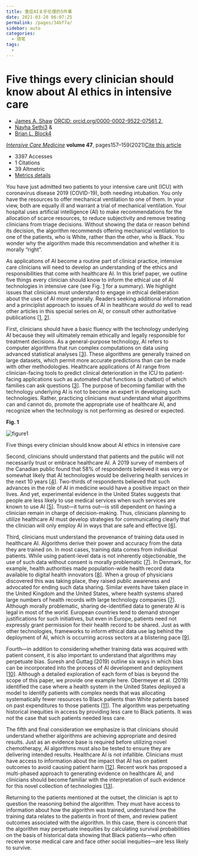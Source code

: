 ```yaml
---
title: 重症AI关乎伦理的5件事
date: 2021-03-28 06:07:25
permalink: /pages/34bf7a/
sidebar: auto
categories:
  - 随笔
tags:
  - 
---
```



# Five things every clinician should know about AI ethics in intensive care

- [James A. Shaw](javascript:;)             [ORCID: orcid.org/0000-0002-9522-0756](http://61.175.198.136:8083/rwt/150/http/N73GG4LEF3YYE3D/0000-0002-9522-0756)[1](http://61.175.198.136:8083/rwt/150/https/NSVX643PPNZHE4LPM7TYELUDN7XB/article/10.1007/s00134-020-06277-y#Aff1),[2](http://61.175.198.136:8083/rwt/150/https/NSVX643PPNZHE4LPM7TYELUDN7XB/article/10.1007/s00134-020-06277-y#Aff2), 
- [Nayha Sethi](javascript:;)[3](http://61.175.198.136:8083/rwt/150/https/NSVX643PPNZHE4LPM7TYELUDN7XB/article/10.1007/s00134-020-06277-y#Aff3) & 
- [Brian L. Block](javascript:;)[4](http://61.175.198.136:8083/rwt/150/https/NSVX643PPNZHE4LPM7TYELUDN7XB/article/10.1007/s00134-020-06277-y#Aff4) 

[*Intensive Care Medicine*](http://61.175.198.136:8083/journal/134)                             **volume 47**, pages157–159(2021)[Cite this article](http://61.175.198.136:8083/rwt/150/https/NSVX643PPNZHE4LPM7TYELUDN7XB/article/10.1007/s00134-020-06277-y#citeas)                         

- 3397 Accesses
- 1 Citations
- 39 Altmetric
- [Metrics details](http://61.175.198.136:8083/article/10.1007/s00134-020-06277-y/metrics)

You have just admitted two patients to your intensive care unit (ICU) with coronavirus disease 2019 (COVID-19), both needing intubation. You only have the resources to offer mechanical ventilation to one of them. In your view, both are equally ill and warrant a trial of mechanical ventilation. Your hospital uses artificial intelligence (AI) to make recommendations for the allocation of scarce resources, to reduce subjectivity and remove treating clinicians from triage decisions. Without showing the data or reason behind its decision, the algorithm recommends offering mechanical ventilation to one of the patients, who is White, rather than the other, who is Black. You wonder why the algorithm made this recommendation and whether it is morally “right”.

As applications of AI become a routine part of clinical practice, intensive care clinicians will need to develop an understanding of the ethics and responsibilities that come with healthcare AI. In this brief paper, we outline five things every clinician should know to inform the ethical use of AI technologies in intensive care (see Fig. [1](http://61.175.198.136:8083/article/10.1007/s00134-020-06277-y#Fig1) for a summary). We highlight issues that clinicians must understand to engage in ethical deliberation about the uses of AI more generally. Readers seeking additional information and a principlist approach to issues of AI in healthcare would do well to read other articles in this special series on AI, or consult other authoritative publications [[1](http://61.175.198.136:8083/article/10.1007/s00134-020-06277-y#ref-CR1), [2](http://61.175.198.136:8083/article/10.1007/s00134-020-06277-y#ref-CR2)].

First, clinicians should have a basic fluency with the technology underlying AI because they will ultimately remain ethically and legally responsible for treatment decisions. As a general-purpose technology, AI refers to computer algorithms that run complex computations on data using advanced statistical analyses [[3](http://61.175.198.136:8083/article/10.1007/s00134-020-06277-y#ref-CR3)]. These algorithms are generally trained on large datasets, which permit more accurate predictions than can be made with other methodologies. Healthcare applications of AI range from clinician-facing tools to predict clinical deterioration in the ICU to patient-facing applications such as automated chat functions (a chatbot) of which families can ask questions [[3](http://61.175.198.136:8083/article/10.1007/s00134-020-06277-y#ref-CR3)]. The purpose of becoming familiar with the technology underlying AI is not to become an expert in developing such technologies. Rather, practicing clinicians must understand what algorithms can and cannot do, promote the appropriate use of healthcare AI, and recognize when the technology is not performing as desired or expected. 

**Fig. 1**

![figure1](https://media.springernature.com/full/springer-static/image/art%3A10.1007%2Fs00134-020-06277-y/MediaObjects/134_2020_6277_Fig1_HTML.jpg?as=webp)

Five things every clinician should know about AI ethics in intensive care



Second, clinicians should understand that patients and the public will not necessarily trust or embrace healthcare AI. A 2019 survey of members of the Canadian public found that 58% of respondents believed it was very or somewhat likely that AI technologies would be delivering health services in the next 10 years [[4](http://61.175.198.136:8083/article/10.1007/s00134-020-06277-y#ref-CR4)]. Two-thirds of respondents believed that such advances in the role of AI in medicine would have a positive impact on their lives. And yet, experimental evidence in the United States suggests that people are less likely to use medical services when such services are known to use AI [[5](http://61.175.198.136:8083/article/10.1007/s00134-020-06277-y#ref-CR5)]. Trust—it turns out—is still dependent on having a clinician remain in charge of decision-making. Thus, clinicians planning to utilize healthcare AI must develop strategies for communicating clearly that the clinician will only employ AI in ways that are safe and effective [[6](http://61.175.198.136:8083/article/10.1007/s00134-020-06277-y#ref-CR6)].

Third, clinicians must understand the provenance of training data used in healthcare AI. Algorithms derive their power and accuracy from the data they are trained on. In most cases, training data comes from individual patients. While using patient-level data is not inherently objectionable, the use of such data without consent is morally problematic [[7](http://61.175.198.136:8083/article/10.1007/s00134-020-06277-y#ref-CR7)]. In Denmark, for example, health authorities made population-wide health record data available to digital health innovators [[8](http://61.175.198.136:8083/article/10.1007/s00134-020-06277-y#ref-CR8)]. When a group of physicians discovered this was taking place, they raised public awareness and advocated for ending such data sharing. Similar events have taken place in the United Kingdom and the United States, where health systems shared large numbers of health records with large technology companies [[7](http://61.175.198.136:8083/article/10.1007/s00134-020-06277-y#ref-CR7)]. Although morally problematic, sharing de-identified data to generate AI is legal in most of the world. European countries tend to demand stronger justifications for such initiatives, but even in Europe, patients need not expressly grant permission for their health record to be shared. Just as with other technologies, frameworks to inform ethical data use lag behind the deployment of AI, which is occurring across sectors at a blistering pace [[9](http://61.175.198.136:8083/article/10.1007/s00134-020-06277-y#ref-CR9)].

Fourth—in addition to considering whether training data was acquired with patient consent, it is also important to understand that algorithms may perpetuate bias. Suresh and Guttag (2019) outline six ways in which bias can be incorporated into the process of AI development and deployment [[10](http://61.175.198.136:8083/article/10.1007/s00134-020-06277-y#ref-CR10)]. Although a detailed exploration of each form of bias is beyond the scope of this paper, we provide one example here. Obermeyer et al. (2019) identified the case where a health system in the United States deployed a model to identify patients with complex needs that was allocating systematically fewer resources to Black patients than White patients based on past expenditures to those patients [[11](http://61.175.198.136:8083/article/10.1007/s00134-020-06277-y#ref-CR11)]. The algorithm was perpetuating historical inequities in access by providing less care to Black patients. It was not the case that such patients needed less care.

The fifth and final consideration we emphasize is that clinicians should understand whether algorithms are achieving appropriate and desired results. Just as an evidence base is required before utilizing novel chemotherapy, AI algorithms must also be tested to ensure they are delivering intended results. Healthcare AI is not infallible. Clinicians must have access to information about the impact that AI has on patient outcomes to avoid causing patient harm [[12](http://61.175.198.136:8083/article/10.1007/s00134-020-06277-y#ref-CR12)]. Recent work has proposed a multi-phased approach to generating evidence on healthcare AI, and clinicians should become familiar with the interpretation of such evidence for this novel collection of technologies [[13](http://61.175.198.136:8083/article/10.1007/s00134-020-06277-y#ref-CR13)].

Returning to the patients mentioned at the outset, the clinician is apt to question the reasoning behind the algorithm. They must have access to information about how the algorithm was trained, understand how the training data relates to the patients in front of them, and review patient outcomes associated with the algorithm. In this case, there is concern that the algorithm may perpetuate inequities by calculating survival probabilities on the basis of historical data showing that Black patients—who often receive worse medical care and face other social inequities—are less likely to survive.